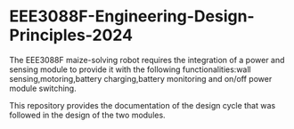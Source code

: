 # EEE3088F-Engineering-Design-Principles-2024
The EEE3088F maize-solving robot requires the integration of a power and sensing module to provide it with the following functionalities:wall sensing,motoring,battery charging,battery monitoring and on/off power module switching.

This repository provides the documentation of the design cycle that was followed in the design of the two modules.




